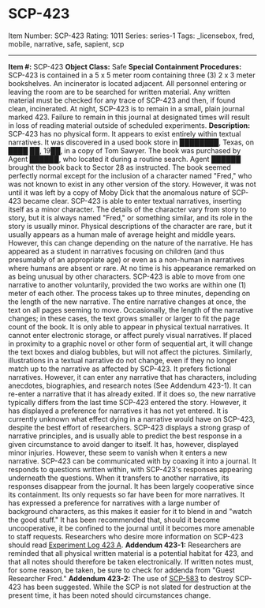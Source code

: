 # SCP-423
Item Number: SCP-423
Rating: 1011
Series: series-1
Tags: _licensebox, fred, mobile, narrative, safe, sapient, scp

---

**Item #:** SCP-423
**Object Class:** Safe
**Special Containment Procedures:** SCP-423 is contained in a 5 x 5 meter room containing three (3) 2 x 3 meter bookshelves. An incinerator is located adjacent. All personnel entering or leaving the room are to be searched for written material. Any written material must be checked for any trace of SCP-423 and then, if found clean, incinerated.
At night, SCP-423 is to remain in a small, plain journal marked 423. Failure to remain in this journal at designated times will result in loss of reading material outside of scheduled experiments.
**Description:** SCP-423 has no physical form. It appears to exist entirely within textual narratives. It was discovered in a used book store in ████████, Texas, on ████ ██, 19██, in a copy of Tom Sawyer. The book was purchased by Agent ██████, who located it during a routine search.
Agent ██████ brought the book back to Sector 28 as instructed. The book seemed perfectly normal except for the inclusion of a character named "Fred," who was not known to exist in any other version of the story. However, it was not until it was left by a copy of Moby Dick that the anomalous nature of SCP-423 became clear.
SCP-423 is able to enter textual narratives, inserting itself as a minor character. The details of the character vary from story to story, but it is always named "Fred," or something similar, and its role in the story is usually minor. Physical descriptions of the character are rare, but it usually appears as a human male of average height and middle years. However, this can change depending on the nature of the narrative. He has appeared as a student in narratives focusing on children (and thus presumably of an appropriate age) or even as a non-human in narratives where humans are absent or rare. At no time is his appearance remarked on as being unusual by other characters.
SCP-423 is able to move from one narrative to another voluntarily, provided the two works are within one (1) meter of each other. The process takes up to three minutes, depending on the length of the new narrative. The entire narrative changes at once, the text on all pages seeming to move. Occasionally, the length of the narrative changes; in these cases, the text grows smaller or larger to fit the page count of the book. It is only able to appear in physical textual narratives. It cannot enter electronic storage, or affect purely visual narratives. If placed in proximity to a graphic novel or other form of sequential art, it will change the text boxes and dialog bubbles, but will not affect the pictures. Similarly, illustrations in a textual narrative do not change, even if they no longer match up to the narrative as affected by SCP-423.
It prefers fictional narratives. However, it can enter any narrative that has characters, including anecdotes, biographies, and research notes (See Addendum 423-1).
It can re-enter a narrative that it has already exited. If it does so, the new narrative typically differs from the last time SCP-423 entered the story. However, it has displayed a preference for narratives it has not yet entered.
It is currently unknown what effect dying in a narrative would have on SCP-423, despite the best effort of researchers. SCP-423 displays a strong grasp of narrative principles, and is usually able to predict the best response in a given circumstance to avoid danger to itself. It has, however, displayed minor injuries. However, these seem to vanish when it enters a new narrative.
SCP-423 can be communicated with by coaxing it into a journal. It responds to questions written within, with SCP-423's responses appearing underneath the questions. When it transfers to another narrative, its responses disappear from the journal.
It has been largely cooperative since its containment. Its only requests so far have been for more narratives. It has expressed a preference for narratives with a large number of background characters, as this makes it easier for it to blend in and "watch the good stuff." It has been recommended that, should it become uncooperative, it be confined to the journal until it becomes more amenable to staff requests.
Researchers who desire more information on SCP-423 should read [Experiment Log 423 A](/experiment-log-423-a).
**Addendum 423-1:** Researchers are reminded that all physical written material is a potential habitat for 423, and that all notes should therefore be taken electronically. If written notes must, for some reason, be taken, be sure to check for addenda from "Guest Researcher Fred."
**Addendum 423-2:** The use of [SCP-583](/scp-583) to destroy SCP-423 has been suggested. While the SCP is not slated for destruction at the present time, it has been noted should circumstances change.